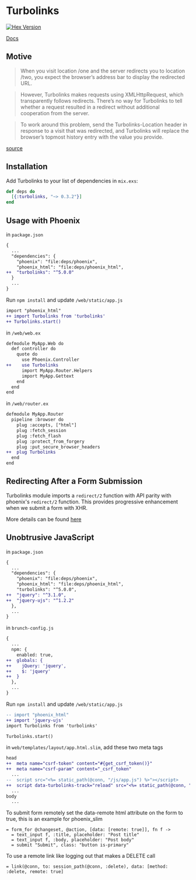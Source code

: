 # Turbolinks

[![Hex Version](https://img.shields.io/hexpm/v/turbolinks.svg)](https://hex.pm/packages/turbolinks)

[Docs](https://hexdocs.pm/turbolinks)

## Motive
> When you visit location /one and the server redirects you to location /two, you expect the browser’s address bar to display the redirected URL.

> However, Turbolinks makes requests using XMLHttpRequest, which transparently follows redirects. There’s no way for Turbolinks to tell whether a request resulted in a redirect without additional cooperation from the server.

> To work around this problem, send the Turbolinks-Location header in response to a visit that was redirected, and Turbolinks will replace the browser’s topmost history entry with the value you provide.

[source](https://github.com/turbolinks/turbolinks#following-redirects)

## Installation
Add Turbolinks to your list of dependencies in `mix.exs`:

```elixir
def deps do
  [{:turbolinks, "~> 0.3.2"}]
end
```

## Usage with Phoenix

in `package.json`
```diff
{
  ...
  "dependencies": {
    "phoenix": "file:deps/phoenix",
    "phoenix_html": "file:deps/phoenix_html",
++  "turbolinks": "^5.0.0"
  }
  ...
}
```

Run `npm install` and update `/web/static/app.js`
```diff
import "phoenix_html"
++ import Turbolinks from 'turbolinks'
++ Turbolinks.start()
```

in `/web/web.ex`
```diff
defmodule MyApp.Web do
  def controller do
    quote do
      use Phoenix.Controller
++    use Turbolinks
      import MyApp.Router.Helpers
      import MyApp.Gettext
    end
  end
end
```

in `/web/router.ex`
```diff
defmodule MyApp.Router
  pipeline :browser do
    plug :accepts, ["html"]
    plug :fetch_session
    plug :fetch_flash
    plug :protect_from_forgery
    plug :put_secure_browser_headers
++  plug Turbolinks
  end
end
```

## Redirecting After a Form Submission

Turbolinks module imports a `redirect/2` function with API parity with phoenix's `redirect/2` function. This provides progressive enhancement when we submit a form with XHR.

More details can be found [here](https://github.com/turbolinks/turbolinks#redirecting-after-a-form-submission)

## Unobtrusive JavaScript

in `package.json`
```diff
{
  ...
  "dependencies": {
    "phoenix": "file:deps/phoenix",
    "phoenix_html": "file:deps/phoenix_html",
    "turbolinks": "^5.0.0",
++  "jquery": "^3.1.0",
++  "jquery-ujs": "^1.2.2"
  },
  ...
}
```

in `brunch-config.js`

```diff
{
  ...
  npm: {
    enabled: true,
++  globals: {
++    jQuery: 'jquery',
++    $: 'jquery'
++  }
  },
  ...
}
```

Run `npm install` and update `/web/static/app.js`

```diff
-- import "phoenix_html"
++ import 'jquery-ujs'
import Turbolinks from 'turbolinks'

Turbolinks.start()
```

in `web/templates/layout/app.html.slim`, add these two meta tags

```diff
head
++  meta name="csrf-token" content="#{get_csrf_token()}"
++  meta name="csrf-param" content="_csrf_token"
  ...
--  script src="<%= static_path(@conn, "/js/app.js") %>"></script>
++  script data-turbolinks-track="reload" src="<%= static_path(@conn, "/js/app.js") %>"
  ...
body
  ...
```

To submit form remotely set the data-remote html attribute on the form to true, this is an example for phoenix_slim

```slim
= form_for @changeset, @action, [data: [remote: true]], fn f ->
  = text_input f, :title, placeholder: "Post title"
  = text_input f, :body, placeholder: "Post body"
  = submit "Submit", class: "button is-primary"
```

To use a remote link like logging out that makes a DELETE call

```slim
= link(@conn, to: session_path(@conn, :delete), data: [method: :delete, remote: true]
```
